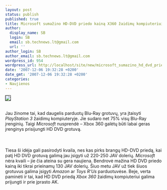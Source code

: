 ```yaml
---
layout: post
status: publish
published: true
title: Microsoft sumažino HD-DVD priedo kainą X360 žaidimų kompiuteriui
author:
  display_name: SB
  login: SB
  email: sb.technews.lt@gmail.com
  url: ''
author_login: SB
author_email: sb.technews.lt@gmail.com
wordpress_id: 954
wordpress_url: http://localhost/site/new/microsoft_sumazino_hd_dvd_priedo_kaina_x360_zaidimu_kompiuteriui/
date: '2007-12-06 19:32:28 +0200'
date_gmt: '2007-12-06 19:32:28 +0200'
categories:
- Naujienos
---
```

<div class="imgright"><img src="http://tbn0.google.com/images?q=tbn:CV1J4zo3ot3ZVM:http://www.xboxspace.com/50226711/images/xbox360-logo-xonly.jpg" border="1"></div>
<p><br>Jau žinome tai, kad daugelis parduotų Blu-Ray grotuvų, yra įtaisyti <i>PlayStation 3</i> žaidimų kompiuteryje. Jie sudaro net 75% visų Blu-Ray įrenginių. Taigi <i>Microsoft</i> nusprendė – Xbox 360 galėtų būti labai geras įrenginys prisijungti HD DVD grotuvą.<br />
<br><br />
<br>Tiesa ši idėja gali pasirodyti kvaila, nes kas pirks brangų HD-DVD priedą, kai patį HD DVD grotuvą galimą jau įsigyti už 220-250 JAV dolerių. <i>Microsoft</i> nėra kvaili – jie čia ateina su gera naujiena. Bendrovė mažina HD DVD priedo kainą iki tikrai prieinamų 130 JAV dolerių. Šiuo metu JAV už tiek šiuos grotuvus galima įsigyti <i>Amazon</i> ar <i>Toys R‘Us</i> parduotuvėse. Beje, verta paminėti ir tai, kad HD DVD priedą <i>Xbox 360</i> žaidimų kompiuteriui galima prijungti ir prie įprasto AK.<br />
<br></p>
